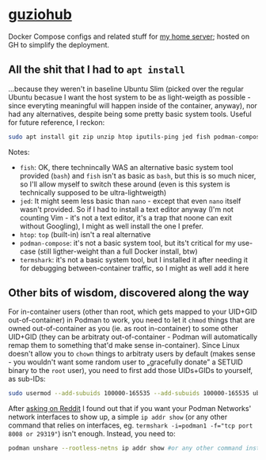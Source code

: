 # [guziohub](https://guziohub.ovh/)

Docker Compose configs and related stuff for [my home server](https://guziohub.ovh/); hosted on GH to simplify the deployment.

## All the shit that I had to `apt install`
...because they weren't in baseline Ubuntu Slim (picked over the regular Ubuntu becasue I want the host system to be as light-weigth as possible - since everyting meaningful will happen inside of the container, anyway), nor had any alternatives, despite being some pretty basic system tools. Useful for future reference, I reckon:

```bash
sudo apt install git zip unzip htop iputils-ping jed fish podman-compose thermshark
```

Notes:
* `fish`: OK, there technincally WAS an alternative basic system tool provided (`bash`) and `fish` isn't as basic as `bash`, but this is so much nicer, so I'll allow myself to switch these around (even is this system is technically supposed to be ultra-lightweigth)
* `jed`: It might seem less basic than `nano` - except that even `nano` itself wasn't provided. So if I had to install a text editor anyway (I'm not counting Vim - it's not a text editor, it's a trap that noone can exit without Googling), I might as well install the one I prefer.
* `htop`: `top` (built-in) isn't a real alternative
* `podman-compose`: it's not a basic system tool, but its't critical for my use-case (still ligther-weight than a full Docker install, btw)
* `termshark`: it's not a basic system tool, but I installed it after needing it for debugging between-container traffic, so I might as well add it here

## Other bits of wisdom, discovered along the way

For in-container users (other than root, which gets mapped to your UID+GID out-of-container) in Podman to work, you need to let it `chmod` things that are owned out-of-container as you (ie. as root in-container) to some other UID+GID (they can be arbitraty out-of-container - Podman will automatically remap them to something that'd make sense in-container). Since Linux doesn't allow you to `chown` things to arbitraty users by default (makes sense - you wouldn't want some random user to „gracefully donate” a SETUID binary to the `root` user), you need to first add those UIDs+GIDs to yourself, as sub-IDs:

```bash
sudo usermod --add-subuids 100000-165535 --add-subuids 100000-165535 ubuntu
```

After [asking on Reddit]() I found out that if you want your Podman Networks' network interfaces to show up, a simple `ip addr show` (or any other command that relies on interfaces, eg. `termshark -i=podman1 -f="tcp port 8008 or 29319"`) isn't enough. Instead, you need to:

```bash
podman unshare --rootless-netns ip addr show #or any other command instead of ip addr show
```